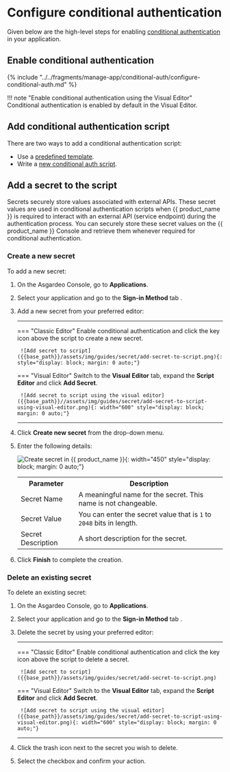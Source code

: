 # Configure conditional authentication

Given below are the high-level steps for enabling [conditional authentication]({{base_path}}/index.md) in your application.

## Enable conditional authentication

{% include "../../fragments/manage-app/conditional-auth/configure-conditional-auth.md" %}

!!! note "Enable conditional authentication using the Visual Editor"
    Conditional authentication is enabled by default in the Visual Editor.

## Add conditional authentication script

There are two ways to add a conditional authentication script:

- Use a [predefined template]({{base_path}}/guides/authentication/conditional-auth/#script-templates).
- Write a [new conditional auth script]({{base_path}}/guides/authentication/conditional-auth/write-your-first-script/).

## Add a secret to the script
Secrets securely store values associated with external APIs. These secret values are used in conditional authentication scripts when {{ product_name }} is required to interact with an external API (service endpoint) during the authentication process. You can securely store these secret values on the {{ product_name }} Console and retrieve them whenever required for conditional authentication.

### Create a new secret

To add a new secret:

1. On the Asgardeo Console, go to **Applications**.

2. Select your application and go to the **Sign-in Method** tab .

3. Add a new secret from your preferred editor:

    ---
    === "Classic Editor"
        Enable conditional authentication and click the key icon above the script to create a new secret.

        ![Add secret to script]({{base_path}}/assets/img/guides/secret/add-secret-to-script.png){: style="display: block; margin: 0 auto;"}

    === "Visual Editor"
        Switch to the **Visual Editor** tab, expand the **Script Editor** and click **Add Secret**.

        ![Add secret to script using the visual editor]({{base_path}}//assets/img/guides/secret/add-secret-to-script-using-visual-editor.png){: width="600" style="display: block; margin: 0 auto;"}

    ---

2. Click **Create new secret** from the drop-down menu.

3. Enter the following details:

    ![Create secret in {{ product_name }}]({{base_path}}/assets/img/guides/secret/create-a-secret.png){: width="450" style="display: block; margin: 0 auto;"}

    <table>
        <tr>
            <th>Parameter</th>
            <th>Description</th>
        </tr>
        <tr>
            <td>Secret Name</td>
            <td>A meaningful name for the secret. This name is not changeable.</td>
        </tr>
        <tr>
            <td>Secret Value</td>
            <td>You can enter the secret value that is <code>1</code> to <code>2048</code> bits in length.</td>
        </tr>
        <tr>
            <td>Secret Description</td>
            <td>A short description for the secret.</td>
        </tr>
    </table>

4. Click **Finish** to complete the creation.

### Delete an existing secret

To delete an existing secret:

1. On the Asgardeo Console, go to **Applications**.

2. Select your application and go to the **Sign-in Method** tab .

3. Delete the secret by using your preferred editor:

    ---
    === "Classic Editor"
        Enable conditional authentication and click the key icon above the script to delete a secret.

        ![Add secret to script]({{base_path}}/assets/img/guides/secret/add-secret-to-script.png)

    === "Visual Editor"
        Switch to the **Visual Editor** tab, expand the **Script Editor** and click **Add Secret**.

        ![Add secret to script using the visual editor]({{base_path}}/assets/img/guides/secret/add-secret-to-script-using-visual-editor.png){: width="600" style="display: block; margin: 0 auto;"}

    ---

4. Click the trash icon next to the secret you wish to delete.

5. Select the checkbox and confirm your action.